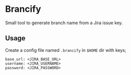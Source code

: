 # Brancify

Small tool to generate branch name from a Jira issue key.

## Usage

Create a config file named `.brancify` in `$HOME` dir with keys;

```
base_url: <JIRA_BASE_URL>
username: <JIRA_USERNAME>
password: <JIRA_PASSWORD>
```